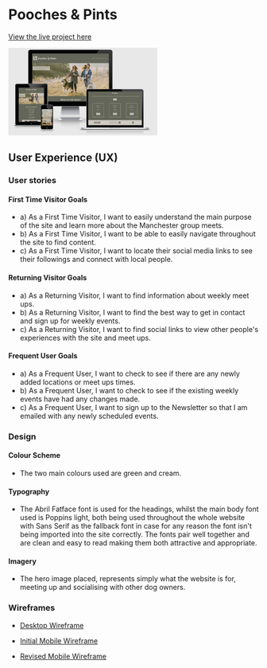 # Pooches & Pints

[View the live project here](https://ejdiamond.github.io/pooches_and_pints/index.html)

![Responsive Design Image](/assets/images/responsive_design.png)

## User Experience (UX)

### User stories

#### First Time Visitor Goals

- a) As a First Time Visitor, I want to easily understand the main purpose of the site and learn more about the Manchester group meets.
- b) As a First Time Visitor, I want to be able to easily navigate throughout the site to find content.
- c) As a First Time Visitor, I want to locate their social media links to see their followings and connect with local people.

#### Returning Visitor Goals

- a) As a Returning Visitor, I want to find information about weekly meet ups.
- b) As a Returning Visitor, I want to find the best way to get in contact and sign up for weekly events.
- c) As a Returning Visitor, I want to find social links to view other people's experiences with the site and meet ups.

#### Frequent User Goals

- a) As a Frequent User, I want to check to see if there are any newly added locations or meet ups times.
- b) As a Frequent User, I want to check to see if the existing weekly events have had any changes made.
- c) As a Frequent User, I want to sign up to the Newsletter so that I am emailed with any newly scheduled events.

### Design

#### Colour Scheme
- The two main colours used are green and cream.

#### Typography
- The Abril Fatface font is used for the headings, whilst the main body font used is Poppins light, both being used throughout the whole website with Sans Serif as the fallback font in case for any reason the font isn't being imported into the site correctly. The fonts pair well together and are clean and easy to read making them both attractive and appropriate.

#### Imagery
- The hero image placed, represents simply what the website is for, meeting up and socialising with other dog owners.

### Wireframes

* [Desktop Wireframe](https://github.com/EJDiamond/pooches_and_pints/blob/main/assets/images/initial_wireframe.png)

* [Initial Mobile Wireframe](https://github.com/EJDiamond/pooches_and_pints/blob/main/assets/images/initial_mobile_wireframe.png)

* [Revised Mobile Wireframe](https://github.com/EJDiamond/pooches_and_pints/blob/main/assets/images/revised_mobile_wireframe.png)

